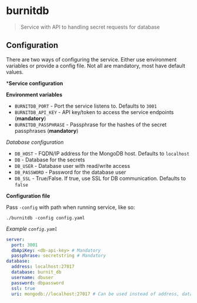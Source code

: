 # burnitdb

> Service with API to handling secret requests for database

## Configuration

There are two ways of configuring the service. Either use environment
variables or provide a config file. Not all are mandatory, most
have default values.

***Service configuration**

**Environment variables**

* `BURNITDB_PORT` - Port the service listens to. Defaults to `3001`
* `BURNITDB_API_KEY` - API key/token to access the service endpoints (**mandatory**)
* `BURNITDB_PASSPHRASE` - Passphrase for the hashes of the secret passphrases (**mandatory**)

*Database configuration*

* `DB_HOST` - FQDN/IP address for the MongoDB host. Defaults to `localhost`
* `DB` - Database for the secrets
* `DB_USER` - Database user with read/write access
* `DB_PASSWORD` - Password for the database user
* `DB_SSL` - True/False. If true, use SSL for DB communication. Defaults to `false`

**Configuration file**

Pass `-config` with path when running service, like so:
```
./burnitdb -config config.yaml
```

*Example `config.yaml`*

```yaml
server:
  port: 3001
  dbApiKey: <db-api-key> # Mandatory
  passphrase: secretstring # Mandatory
database:
  address: localhost:27017
  database: burnit_db
  username: dbuser
  password: dbpassword
  ssl: true
  uri: mongodb://localhost:27017 # Can be used instead of address, database, username, password and ssl.
```
